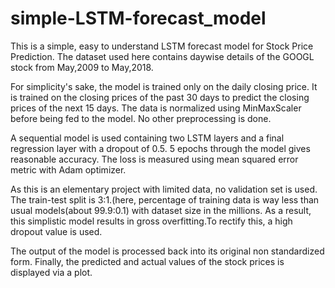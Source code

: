 # simple-LSTM-forecast_model
This is a simple, easy to understand LSTM forecast model for Stock Price Prediction. The dataset used here contains daywise details of the GOOGL stock  from May,2009 to May,2018. 


For simplicity's sake, the model is trained only on the daily closing price. It is trained on the closing prices of the past 30 days to predict the closing prices of the next 15 days. The data is normalized using MinMaxScaler before being fed to the model. No other preprocessing is done.

A sequential model is used containing two LSTM layers and a final regression layer with a dropout of 0.5. 5 epochs through the model gives reasonable accuracy. The loss is measured using mean squared error metric with Adam optimizer.  


As this is an elementary project with limited data, no validation set is used. The train-test split is 3:1.(here, percentage of training data is way less than usual models(about 99.9:0.1) with  dataset size in the millions. As a result, this simplistic model results in gross overfitting.To rectify this, a high dropout value is used.


The output of the model is processed back into its original non standardized form. Finally, the predicted and actual values of the stock prices is displayed via a plot.
